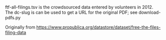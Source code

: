 ftf-all-filings.tsv is the crowdsourced data entered by volunteers in 2012.
The dc-slug is can be used to get a URL for the original PDF; see download-pdfs.py

Originally from https://www.propublica.org/datastore/dataset/free-the-files-filing-data